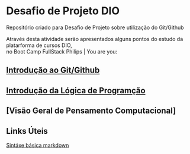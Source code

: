 #  Desafio de Projeto DIO  
Repositório criado para Desafio de Projeto sobre utilização do Git/Github

Através desta atividade serão apresentados alguns
pontos do estudo da platarforma de cursos DIO,  
no Boot Camp FullStack Philips | You are you:

## [Introdução ao Git/Github](https://github.com/Enilson1982/dio-desafio-github-primeiro-repositorio/blob/main/Introdu%C3%A7%C3%A3o%20ao%20Git%20e%20Github/Dicas%20Sobre%20o%20Git%20e%20Github.md)
## [Introdução da Lógica de Programção](https://github.com/Enilson1982/dio-desafio-github-primeiro-repositorio/blob/main/Introdu%C3%A7%C3%A3o%20a%20L%C3%B3gica%20de%20Programa%C3%A7%C3%A3o/l%C3%B3gica%20de%20programa%C3%A7%C3%A3o.md)
## [Visão Geral de Pensamento Computacional]







## Links Úteis
[Sintáxe básica markdown](https://programming.vip/docs/markdown-basic-syntax.html)
